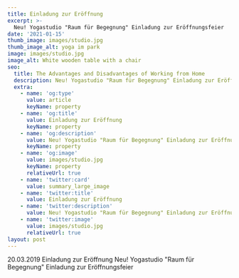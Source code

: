 ```yaml
---
title: Einladung zur Eröffnung
excerpt: >-
  Neu! Yogastudio "Raum für Begegnung" Einladung zur Eröffnungsfeier
date: '2021-01-15'
thumb_image: images/studio.jpg
thumb_image_alt: yoga im park
image: images/studio.jpg
image_alt: White wooden table with a chair
seo:
  title: The Advantages and Disadvantages of Working from Home
  description: Neu! Yogastudio "Raum für Begegnung" Einladung zur Eröffnungsfeier
  extra:
    - name: 'og:type'
      value: article
      keyName: property
    - name: 'og:title'
      value: Einladung zur Eröffnung
      keyName: property
    - name: 'og:description'
      value: Neu! Yogastudio "Raum für Begegnung" Einladung zur Eröffnungsfeier
      keyName: property
    - name: 'og:image'
      value: images/studio.jpg
      keyName: property
      relativeUrl: true
    - name: 'twitter:card'
      value: summary_large_image
    - name: 'twitter:title'
      value: Einladung zur Eröffnung
    - name: 'twitter:description'
      value: Neu! Yogastudio "Raum für Begegnung" Einladung zur Eröffnungsfeier
    - name: 'twitter:image'
      value: images/studio.jpg
      relativeUrl: true
layout: post
---
```


20.03.2019
Einladung zur Eröffnung
Neu! Yogastudio "Raum für Begegnung" Einladung zur Eröffnungsfeier
